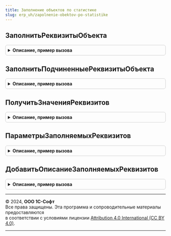 ```yaml
---
title: Заполнение объектов по статистике
slug: erp_uh/zapolnenie-obektov-po-statistike
---
```



## ЗаполнитьРеквизитыОбъекта
<details style="margin: 1em 0; padding: 0.5em; border: 1px solid #ccc; border-radius: 6px;">

<summary style="font-weight: bold; cursor: pointer;">Описание, пример вызова</summary>

```bsl

// Заполняет реквизиты объекта по статистике их использования.
//
// Параметры:
//  Объект - ДокументОбъект - Объект, реквизиты которого необходимо заполнить:
//  	* ДополнительныеСвойства - Структура - Дополнительные свойства объекта:
//  		** ОтключитьЗаполнениеОбъектаПоСтатистике - Булево - Истина, если необходимо отключить заполнение реквизитов по статистике.
//  		                                                     Например, в сценарии загрузки объектов из другой системы.
//  ДанныеЗаполнения - Произвольный - значение, на основании которого выполняется заполнение объекта.
//  ОписаниеЗаполняемыхРеквизитов - См. ЗаполнениеОбъектовПоСтатистике.ДобавитьОписаниеЗаполняемыхРеквизитов
//      Если параметр не задан, то описание реквизитов будет получено из функции
//      ЗадатьОписаниеЗаполняемыхРеквизитовПоСтатистике() определенной в модуля менеджера объекта.
//
// Возвращаемое значение:
//  Структура - реквизиты объекта, которые были заполнены по статистике,
//      где Ключ - имя реквизита, а Значение - его новое значение.
//
Функция ЗаполнитьРеквизитыОбъекта(Объект, ДанныеЗаполнения, ОписаниеЗаполняемыхРеквизитов = Неопределено) Экспорт
```

Пример вызова
```bsl
Результат = ЗаполнениеОбъектовПоСтатистике.ЗаполнитьРеквизитыОбъекта(Объект, ДанныеЗаполнения, ОписаниеЗаполняемыхРеквизитов);
```
</details>

## ЗаполнитьПодчиненныеРеквизитыОбъекта
<details style="margin: 1em 0; padding: 0.5em; border: 1px solid #ccc; border-radius: 6px;">

<summary style="font-weight: bold; cursor: pointer;">Описание, пример вызова</summary>

```bsl

// Заполняет реквизиты объекта по статистике их использования,
// которые были подчинены указанному ключевому реквизиту в описании заполняемых реквизитов объекта.
//
// Параметры:
//  Объект - ДокументОбъект - объект, реквизиты которого необходимо заполнить
//  КлючевойРеквизит - Строка - имя реквизита объекта, подчиненные реквизиты которого надо заполнить по статистике.
//  ОписаниеЗаполняемыхРеквизитов - См. ЗаполнениеОбъектовПоСтатистике.ДобавитьОписаниеЗаполняемыхРеквизитов
//      Если параметр не задан, то описание реквизитов будет получено из функции
//      ЗадатьОписаниеЗаполняемыхРеквизитовПоСтатистике() определенной в модуля менеджера объекта.
//
// Возвращаемое значение:
//  Структура - реквизиты объекта, которые были заполнены по статистике,
//      где Ключ - имя реквизита, а Значение - его новое значение.
//
Функция ЗаполнитьПодчиненныеРеквизитыОбъекта(Объект, КлючевойРеквизит, ОписаниеЗаполняемыхРеквизитов = Неопределено) Экспорт
```

Пример вызова
```bsl
Результат = ЗаполнениеОбъектовПоСтатистике.ЗаполнитьПодчиненныеРеквизитыОбъекта(Объект, КлючевойРеквизит, ОписаниеЗаполняемыхРеквизитов);
```
</details>

## ПолучитьЗначенияРеквизитов
<details style="margin: 1em 0; padding: 0.5em; border: 1px solid #ccc; border-radius: 6px;">

<summary style="font-weight: bold; cursor: pointer;">Описание, пример вызова</summary>

```bsl

// Получает значения реквизитов по статистике их использования в конкретном типе объекта.
//
// Параметры:
//  Ссылка - ЛюбаяСсылка - ссылка на объект определяющий тип, по реквизитам которого необходимо получить значения
//  ОписаниеЗаполняемыхРеквизитов - См. ЗаполнениеОбъектовПоСтатистике.ДобавитьОписаниеЗаполняемыхРеквизитов
//  ДанныеКлючевыхРеквизитов - Структура - значения ключевых реквизитов, в пределах которых собирается статистика.
//
// Возвращаемое значение:
//  Структура - реквизиты, для которых были получены значения по статистике,
//      где Ключ - имя реквизита, а Значение - его значение.
//
Функция ПолучитьЗначенияРеквизитов(Ссылка, ОписаниеЗаполняемыхРеквизитов, ДанныеКлючевыхРеквизитов = Неопределено) Экспорт
```

Пример вызова
```bsl
Результат = ЗаполнениеОбъектовПоСтатистике.ПолучитьЗначенияРеквизитов(Ссылка, ОписаниеЗаполняемыхРеквизитов, ДанныеКлючевыхРеквизитов);
```
</details>

## ПараметрыЗаполняемыхРеквизитов
<details style="margin: 1em 0; padding: 0.5em; border: 1px solid #ccc; border-radius: 6px;">

<summary style="font-weight: bold; cursor: pointer;">Описание, пример вызова</summary>

```bsl

// Функция-конструктор параметров заполняемых по статистике использования реквизитов объекта.
// Позволяет задать связь заполняемых реквизитов с "ключевыми" реквизитами объекта и, исходя из их значений,
// использовать их как разрезы и/или условия для сбора статистики использования.
//
// Возвращаемое значение:
//  Структура:
//     * РазрезыСбораСтатистики - Структура - список полей, задающих фильтр для получения объектов, по которым будет собираться статистика:
//         * ИспользоватьВсегда - Строка - имена ключевых реквизитов, разделенные запятыми,
//               которые участвуют в отборе объектов для сбора статистики всегда
//         * ИспользоватьТолькоЗаполненные - Строка - имена ключевых реквизитов, разделенные запятыми,
//               которые участвуют в отборе объектов для сбора статистики, только если они заполнены
//     * ЗаполнятьПриУсловии - Структура - список условий, допускающий заполнение реквизитов по статистике
//         * ПоляОбъектаЗаполнены - Строка - имена ключевых реквизитов, разделенные запятыми,
//               которые должны быть заполнены для начала сбора статистики
//         * ПоляОбъектаПусты - Строка - имена ключевых реквизитов, разделенные запятыми,
//               которые должны быть пусты для начала сбора статистики.
//
Функция ПараметрыЗаполняемыхРеквизитов() Экспорт
```

Пример вызова
```bsl
Результат = ЗаполнениеОбъектовПоСтатистике.ПараметрыЗаполняемыхРеквизитов() 
```
</details>

## ДобавитьОписаниеЗаполняемыхРеквизитов
<details style="margin: 1em 0; padding: 0.5em; border: 1px solid #ccc; border-radius: 6px;">

<summary style="font-weight: bold; cursor: pointer;">Описание, пример вызова</summary>

```bsl

// Добавляет в структуру описания информацию о заполняемых реквизитах объекта и их связи с ключевыми реквизитами,
// в пределах которых собирается статистика использования.
//
// Параметры:
//  ОписаниеЗаполняемыхРеквизитов - Структура - переменная, в которой хранится описание заполняемых реквизитов
//  ИменаРеквизитов - Строка - имена реквизитов, разделенные запятыми, по которым добавляется описание
//  Параметры - Структура - параметры заполняемых реквизитов
//      (см. ЗаполнениеОбъектовПоСтатистике.ПараметрыЗаполняемыхРеквизитов).
//
Процедура ДобавитьОписаниеЗаполняемыхРеквизитов(ОписаниеЗаполняемыхРеквизитов, ИменаРеквизитов, Параметры = Неопределено) Экспорт
```

Пример вызова
```bsl
ЗаполнениеОбъектовПоСтатистике.ДобавитьОписаниеЗаполняемыхРеквизитов(ОписаниеЗаполняемыхРеквизитов, ИменаРеквизитов, Параметры);
```
</details>

---

© 2024, **ООО 1С-Софт**  
Все права защищены. Эта программа и сопроводительные материалы предоставляются  
в соответствии с условиями лицензии [Attribution 4.0 International (CC BY 4.0)](https://creativecommons.org/licenses/by/4.0/legalcode).

---
